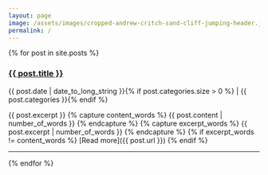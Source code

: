 ```yaml
---
layout: page
image: /assets/images/cropped-andrew-critch-sand-cliff-jumping-header.jpg
permalink: /
---
```


{% for post in site.posts %}
  <h3 class="post-title"><a href="{{ post.url }}">{{ post.title }}</a></h3>
  <div class="post-details"><span class="post-date">{{ post.date | date_to_long_string }}</span>{% if post.categories.size > 0 %} | <span class="post-categories">{{ post.categories }}</span>{% endif %}</div>

  {{ post.excerpt }}
  {% capture content_words %} 
    {{ post.content | number_of_words }} 
  {% endcapture %} 
  {% capture excerpt_words %} 
    {{ post.excerpt | number_of_words }} 
  {% endcapture %} 
  {% if excerpt_words != content_words %}
[Read more]({{ post.url }})
  {% endif %}
  <hr class="blog-separator" />
{% endfor %}